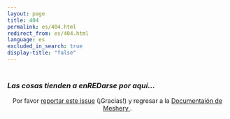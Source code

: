 ```yaml
---
layout: page
title: 404
permalink: es/404.html
redirect_from: es/404.html
language: es
excluded_in_search: true
display-title: "false"
---
```


<div>
  <h1  id="funny-message" style="font-weight:bold;margin-bottom:1.5em;" class="text-center noTOC"></h1>
  <h3 style="font-style:italic;" class="text-center noTOC">Las cosas tienden a enREDarse por aquí...</h3>
  <div style="text-align:center;" class="alert-info alert">Por favor <a href="https://github.com/layer5io/meshery/issues/new?assignees=&labels=docs&template=documentation.md&title=Docs:" target="_blank">reportar este issue</a> (¡Gracias!) y regresar a la <a href="{{ site.url }}">Documentaión de Meshery </a>.</div>
</div>
<script type="text/javascript">
var messages = [
  "Oh, no. Por favor perdone nuestro sitio enREDado.",
  "Oops. Por favor disculpe el enREDo.",
  "Parece que esta página no existe. ¡Qué enREDo!",
  "Por favor disculpe el enREDo."
];
var message = messages[Math.floor(Math.random()*messages.length)];
document.getElementById("funny-message").innerHTML = message;
</script>
